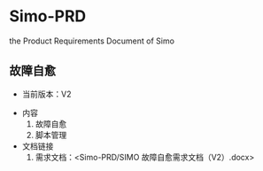 # Simo-PRD
the Product Requirements Document of Simo

**故障自愈**
------------------------------------------
* 当前版本：V2
+ 内容
  1. 故障自愈
  2. 脚本管理
+ 文档链接
  1. 需求文档：<Simo-PRD/SIMO 故障自愈需求文档（V2）.docx>
 
  
     
